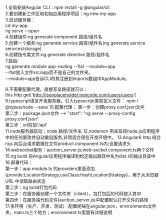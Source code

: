 1.全局安装Angular CLI：npm install -g @angular/cli  
2.要创建新工作区和初始应用程序项目：ng new my-app  
3.启动服务器：  
cd my-app  
ng serve --open  
4.创建组件:ng generate component 路径/组件名  
5.创建一个服务:ng generate service  路径/组件名(ng generate service services/storage)  
6.创建指令类文件:ng generate directive 路径/组件名  
7.路由:  
ng generate module app-routing --flat --module=app  
--flat放入文件src/app而不是自己的文件夹。  
--module=app告诉CLI将其注册到imports数组中AppModule。  

8.不需要配置代理，直接写全路径就可以：  
this.http.get('http://jsonplaceholder.typicode.com/users/users')  
9.typescript语言开发服务器，引入typescript类型定义文件： npm i @types/node --save
10.配置代理：
第一步：创建proxy.conf.json文件  
第二步：package.json文件 -->  "start": "ng serve --proxy-config proxy.conf.json"  
第三步：url前加'/api'   
11.node服务器启动：node  路径/文件名 
12.nodemon 用来监视node.js应用程序中的任何更改并自动重启服务,非常适合用在开发环境中。
13.Angular6 http 结合rxjs 向后台请求数据在文件product.component.ts内;设置请求头  
14.websocket服务：auction_server.js;web-socket.component.ts两个文件  
15.ng build   将Angular应用程序编译到给定输出路径中名为dist /的输出目录中   
16.部署代码：  
第一步：app.module.ts 的providers里面添加{provide:LocationStrategy,useClass:HashLocationStrategy}，用于从浏览器 URL           中读取路由状态  
第二步：ng build打包代码  
第三步：在服务器创建一个文件夹（client），包打包后的代码放入其中  
第四步：在服务端代码文件(auction_server.js)中配置默认打开文件的路径  
17.多环境（生产、开发、测试）:配置呢绒在angular.json，environments文件夹，main.ts三个地方；environment.ts里面有详细说明  



